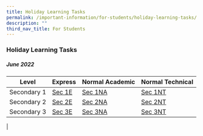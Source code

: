 ```yaml
---
title: Holiday Learning Tasks
permalink: /important-information/for-students/holiday-learning-tasks/
description: ""
third_nav_title: For Students
---
```

### **Holiday Learning Tasks**
##### **June 2022**

| Level | Express | Normal Academic | Normal Technical |
|---|---|---|---|
| Secondary 1 | [Sec 1E](/files/1e.pdf) | [Sec 1NA](/files/1na.pdf) | [Sec 1NT](/files/1nt.pdf) |
| Secondary 2 | [Sec 2E](/files/2e.pdf)  | [Sec 2NA](/files/2na.pdf) | [Sec 2NT](/files/2nt.pdf)  |
| Secondary 3 | [Sec 3E](/files/3e.pdf) | [Sec 3NA](/files/3na.pdf) | [Sec 3NT](/files/3nt.pdf) |
|









